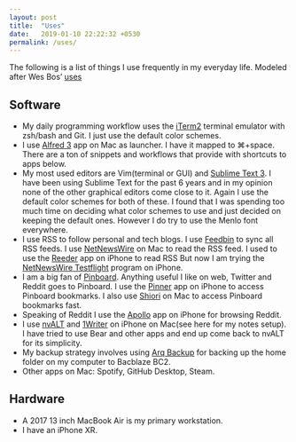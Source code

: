 ```yaml
---
layout: post
title:  "Uses"
date:   2019-01-10 22:22:32 +0530
permalink: /uses/
---
```

The following is a list of things I use frequently in my everyday life. Modeled after Wes Bos’ [uses](http://wesbos.com/uses)

## Software

- My daily programming workflow uses the [iTerm2](https://iterm2.com/) terminal emulator with zsh/bash and Git. I just use the default color schemes.
- I use [Alfred 3](https://alfredapp.com/) app on Mac as launcher. I have it mapped to ⌘+space.  There are a ton of snippets and workflows that provide with shortcuts to apps below.
- My most used editors are Vim(terminal or GUI) and [Sublime Text 3](https://www.sublimetext.com/3). I have been using Sublime Text for the past 6 years and in my opinion none of the other graphical editors come close to it. Again I use the default color schemes for both of these. I found that I was spending too much time on deciding what color schemes to use and just decided on keeping the default ones. However I do try to use the Menlo font everywhere.
- I use RSS to follow personal and tech blogs. I use [Feedbin](https://feedbin.com/) to sync all RSS feeds.  I use [NetNewsWire](https://ranchero.com/netnewswire/) on Mac to read the RSS feed.  I used to use the [Reeder](https://itunes.apple.com/us/app/reeder-4/id1449412357?ls=1&mt=8) app on iPhone to read RSS But now I am trying the [NetNewsWire Testflight](https://ranchero.com/netnewswire/test-ios) program on iPhone. 
- I am a big fan of [Pinboard](https://pinboard.in). Anything useful I like on web, Twitter and Reddit goes to Pinboard.  I use the [Pinner](https://apps.apple.com/app/pinner-social-bookmarking/id591613202) app on iPhone to access Pinboard bookmarks. I also use [Shiori](https://aki-null.net/shiori/) on Mac to access Pinboard bookmarks fast.
- Speaking of Reddit I use the [Apollo](https://apps.apple.com/us/app/apollo-for-reddit/id979274575) app on iPhone for browsing Reddit.
- I use [nvALT](https://brettterpstra.com/projects/nvalt/) and [1Writer](https://apps.apple.com/us/app/1writer/id680469088?ls=1) on iPhone on Mac(see here for my notes setup). I have tried to use Bear and other apps and end up come back to nvALT for its simplicity.
- My backup strategy involves using [Arq Backup](https://www.arqbackup.com/) for backing up the home folder on my computer to Bacblaze BC2.
- Other apps on Mac: Spotify, GitHub Desktop, Steam.

## Hardware

- A 2017 13 inch MacBook Air is my primary workstation.
- I have an iPhone XR.


